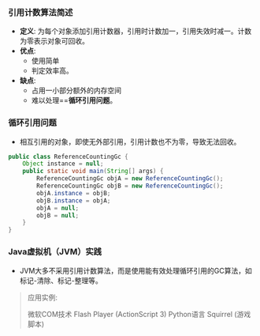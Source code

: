 
### 引用计数算法简述

- **定义**: 为每个对象添加引用计数器，引用时计数加一，引用失效时减一。计数为零表示对象可回收。
- **优点**: 
	- 使用简单
	- 判定效率高。
- **缺点**: 
	- 占用一小部分额外的内存空间
	- 难以处理==**循环引用问题**。

### 循环引用问题

- 相互引用的对象，即使无外部引用，引用计数也不为零，导致无法回收。

```java
public class ReferenceCountingGc {
    Object instance = null;
    public static void main(String[] args) {
        ReferenceCountingGc objA = new ReferenceCountingGc();
        ReferenceCountingGc objB = new ReferenceCountingGc();
        objA.instance = objB;
        objB.instance = objA;
        objA = null;
        objB = null;
    }
}
```

### Java虚拟机（JVM）实践

- JVM大多不采用引用计数算法，而是使用能有效处理循环引用的GC算法，如标记-清除、标记-整理等。


> 应用实例:
> 
>  微软COM技术
>  Flash Player (ActionScript 3)
>  Python语言
>  Squirrel (游戏脚本)